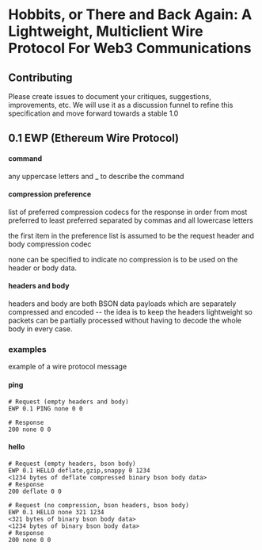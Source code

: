 # Hobbits, or There and Back Again: A Lightweight, Multiclient Wire Protocol For Web3 Communications

## Contributing

Please create issues to document your critiques, suggestions, improvements, etc. We will use it as a discussion funnel to refine this specification and move forward towards a stable 1.0

## 0.1 EWP (Ethereum Wire Protocol)
#### command
any uppercase letters and _ to describe the command

#### compression preference
list of preferred compression codecs for the response in order from most preferred to least preferred separated by commas and all lowercase letters

the first item in the preference list is assumed to be the request header and body compression codec

none can be specified to indicate no compression is to be used on the header or body data.

#### headers and body
headers and body are both BSON data payloads which are separately compressed and encoded -- the idea is to keep the headers lightweight so packets can be partially processed without having to decode the whole body in every case.

### examples

example of a wire protocol message

#### ping
```
# Request (empty headers and body)
EWP 0.1 PING none 0 0

# Response
200 none 0 0

```

#### hello
```
# Request (empty headers, bson body)
EWP 0.1 HELLO deflate,gzip,snappy 0 1234
<1234 bytes of deflate compressed binary bson body data>
# Response
200 deflate 0 0

# Request (no compression, bson headers, bson body)
EWP 0.1 HELLO none 321 1234
<321 bytes of binary bson body data>
<1234 bytes of binary bson body data>
# Response
200 none 0 0
```
